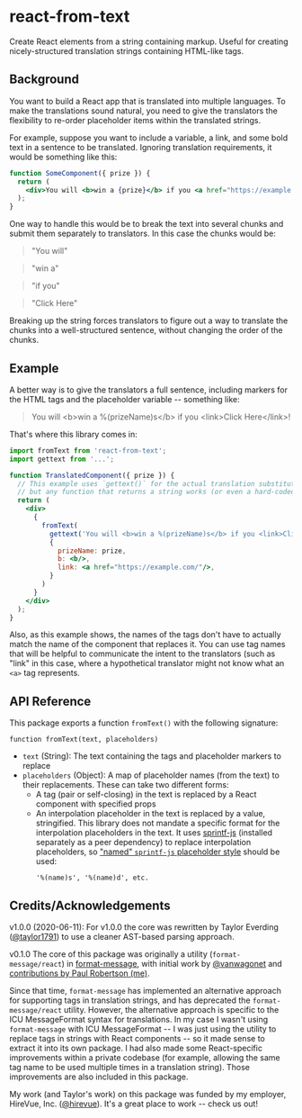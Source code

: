 # react-from-text
Create React elements from a string containing markup. Useful for creating nicely-structured translation strings
containing HTML-like tags.

## Background

You want to build a React app that is translated into multiple languages. To make the translations sound natural, you
need to give the translators the flexibility to re-order placeholder items within the translated strings.

For example, suppose you want to include a variable, a link, and some bold text in a sentence to be translated. Ignoring
translation requirements, it would be something like this:

```jsx
function SomeComponent({ prize }) {
  return (
    <div>You will <b>win a {prize}</b> if you <a href="https://example.com/">Click Here</a>!</div>
  );
}
```

One way to handle this would be to break the text into several chunks and submit them separately to translators. In this
case the chunks would be:

> "You will"
 
> "win a"

> "if you"

> "Click Here"

Breaking up the string forces translators to figure out a way to translate the chunks into a well-structured sentence,
without changing the order of the chunks.

## Example

A better way is to give the translators a full sentence, including markers for the HTML tags and the placeholder
variable -- something like:

> You will &lt;b>win a %(prizeName)s&lt;/b> if you &lt;link>Click Here&lt;/link>!

That's where this library comes in:

```jsx
import fromText from 'react-from-text';
import gettext from '...';

function TranslatedComponent({ prize }) {
  // This example uses `gettext()` for the actual translation substitution,
  // but any function that returns a string works (or even a hard-coded string).
  return (
    <div>
      {
        fromText(
          gettext('You will <b>win a %(prizeName)s</b> if you <link>Click Here</link>!'),
          {
            prizeName: prize,
            b: <b/>,
            link: <a href="https://example.com/"/>,
          }
        )
      }
    </div>
  );
}
```

Also, as this example shows, the names of the tags don't have to actually match the name of the component that replaces
it. You can use tag names that will be helpful to communicate the intent to the translators (such as "link" in this
case, where a hypothetical translator might not know what an `<a>` tag represents.

## API Reference

This package exports a function `fromText()` with the following signature:

```
function fromText(text, placeholders)
```

- `text` (String): The text containing the tags and placeholder markers to replace
- `placeholders` (Object): A map of placeholder names (from the text) to their replacements. These can take two
   different forms:
   - A tag (pair or self-closing) in the text is replaced by a React component with specified props
   - An interpolation placeholder in the text is replaced by a value, stringified. This library does not mandate a
     specific format for the interpolation placeholders in the text. It uses
     [sprintf-js](https://github.com/alexei/sprintf.js) (installed separately as a peer dependency) to replace
     interpolation placeholders, so ["named" `sprintf-js` placeholder style](https://github.com/alexei/sprintf.js)
     should be used:
     ```
     '%(name)s', '%(name)d', etc.
     ```

## Credits/Acknowledgements

v1.0.0 (2020-06-11):
For v1.0.0 the core was rewritten by Taylor Everding ([@taylor1791](https://github.com/taylor1791)) to use a cleaner AST-based parsing approach.

v0.1.0
The core of this package was originally a utility (`format-message/react`) in
[format-message](https://github.com/format-message/format-message/packages/format-message), with initial work by
[@vanwagonet](https://github.com/vanwagonet) and [contributions by Paul Robertson (me)](https://github.com/format-message/format-message/pull/117).

Since that time, `format-message` has implemented an alternative approach for supporting tags in translation strings,
and has deprecated the `format-message/react` utility. However, the alternative approach is specific to the
ICU MessageFormat syntax for translations. In my case I wasn't using `format-message` with ICU MessageFormat -- I was
just using the utility to replace tags in strings with React components -- so it made sense to extract it into its own
package. I had also made some React-specific improvements within a private codebase (for example, allowing the same tag
name to be used multiple times in a translation string). Those improvements are also included in this package.

My work (and Taylor's work) on this package was funded by my employer, HireVue, Inc. ([@hirevue](https://github.com/hirevue)). It's a great place to work -- check us out!
